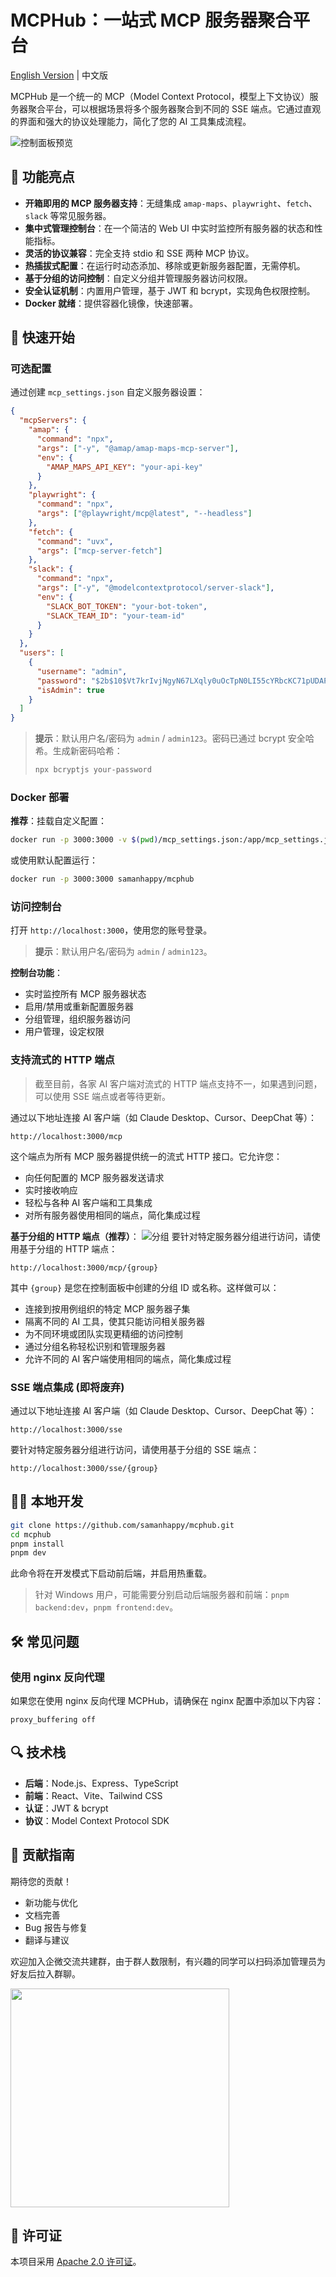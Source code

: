 # MCPHub：一站式 MCP 服务器聚合平台

[English Version](README.md) | 中文版

MCPHub 是一个统一的 MCP（Model Context Protocol，模型上下文协议）服务器聚合平台，可以根据场景将多个服务器聚合到不同的 SSE 端点。它通过直观的界面和强大的协议处理能力，简化了您的 AI 工具集成流程。

![控制面板预览](assets/dashboard.zh.png)

## 🚀 功能亮点

- **开箱即用的 MCP 服务器支持**：无缝集成 `amap-maps`、`playwright`、`fetch`、`slack` 等常见服务器。
- **集中式管理控制台**：在一个简洁的 Web UI 中实时监控所有服务器的状态和性能指标。
- **灵活的协议兼容**：完全支持 stdio 和 SSE 两种 MCP 协议。
- **热插拔式配置**：在运行时动态添加、移除或更新服务器配置，无需停机。
- **基于分组的访问控制**：自定义分组并管理服务器访问权限。
- **安全认证机制**：内置用户管理，基于 JWT 和 bcrypt，实现角色权限控制。
- **Docker 就绪**：提供容器化镜像，快速部署。

## 🔧 快速开始

### 可选配置

通过创建 `mcp_settings.json` 自定义服务器设置：

```json
{
  "mcpServers": {
    "amap": {
      "command": "npx",
      "args": ["-y", "@amap/amap-maps-mcp-server"],
      "env": {
        "AMAP_MAPS_API_KEY": "your-api-key"
      }
    },
    "playwright": {
      "command": "npx",
      "args": ["@playwright/mcp@latest", "--headless"]
    },
    "fetch": {
      "command": "uvx",
      "args": ["mcp-server-fetch"]
    },
    "slack": {
      "command": "npx",
      "args": ["-y", "@modelcontextprotocol/server-slack"],
      "env": {
        "SLACK_BOT_TOKEN": "your-bot-token",
        "SLACK_TEAM_ID": "your-team-id"
      }
    }
  },
  "users": [
    {
      "username": "admin",
      "password": "$2b$10$Vt7krIvjNgyN67LXqly0uOcTpN0LI55cYRbcKC71pUDAP0nJ7RPa.",
      "isAdmin": true
    }
  ]
}
```

> **提示**：默认用户名/密码为 `admin` / `admin123`。密码已通过 bcrypt 安全哈希。生成新密码哈希：
>
> ```bash
> npx bcryptjs your-password
> ```

### Docker 部署

**推荐**：挂载自定义配置：
```bash
docker run -p 3000:3000 -v $(pwd)/mcp_settings.json:/app/mcp_settings.json samanhappy/mcphub
```

或使用默认配置运行：
```bash
docker run -p 3000:3000 samanhappy/mcphub
```

### 访问控制台

打开 `http://localhost:3000`，使用您的账号登录。
> **提示**：默认用户名/密码为 `admin` / `admin123`。

**控制台功能**：
- 实时监控所有 MCP 服务器状态
- 启用/禁用或重新配置服务器
- 分组管理，组织服务器访问
- 用户管理，设定权限

### 支持流式的 HTTP 端点
> 截至目前，各家 AI 客户端对流式的 HTTP 端点支持不一，如果遇到问题，可以使用 SSE 端点或者等待更新。

通过以下地址连接 AI 客户端（如 Claude Desktop、Cursor、DeepChat 等）：
```
http://localhost:3000/mcp
```
这个端点为所有 MCP 服务器提供统一的流式 HTTP 接口。它允许您：
- 向任何配置的 MCP 服务器发送请求
- 实时接收响应
- 轻松与各种 AI 客户端和工具集成
- 对所有服务器使用相同的端点，简化集成过程

**基于分组的 HTTP 端点（推荐）**：
![分组](assets/group.zh.png)
要针对特定服务器分组进行访问，请使用基于分组的 HTTP 端点：
```
http://localhost:3000/mcp/{group}
```
其中 `{group}` 是您在控制面板中创建的分组 ID 或名称。这样做可以：
- 连接到按用例组织的特定 MCP 服务器子集
- 隔离不同的 AI 工具，使其只能访问相关服务器
- 为不同环境或团队实现更精细的访问控制
- 通过分组名称轻松识别和管理服务器
- 允许不同的 AI 客户端使用相同的端点，简化集成过程

### SSE 端点集成 (即将废弃)

通过以下地址连接 AI 客户端（如 Claude Desktop、Cursor、DeepChat 等）：
```
http://localhost:3000/sse
```

要针对特定服务器分组进行访问，请使用基于分组的 SSE 端点：
```
http://localhost:3000/sse/{group}
```

## 🧑‍💻 本地开发

```bash
git clone https://github.com/samanhappy/mcphub.git
cd mcphub
pnpm install
pnpm dev
```

此命令将在开发模式下启动前后端，并启用热重载。

> 针对 Windows 用户，可能需要分别启动后端服务器和前端：`pnpm backend:dev`，`pnpm frontend:dev`。

## 🛠️ 常见问题

### 使用 nginx 反向代理
如果您在使用 nginx 反向代理 MCPHub，请确保在 nginx 配置中添加以下内容：

```nginx
proxy_buffering off
```

## 🔍 技术栈

- **后端**：Node.js、Express、TypeScript
- **前端**：React、Vite、Tailwind CSS
- **认证**：JWT & bcrypt
- **协议**：Model Context Protocol SDK

## 👥 贡献指南

期待您的贡献！

- 新功能与优化
- 文档完善
- Bug 报告与修复
- 翻译与建议

欢迎加入企微交流共建群，由于群人数限制，有兴趣的同学可以扫码添加管理员为好友后拉入群聊。

<img src="assets/wexin.png" width="350">

## 📄 许可证

本项目采用 [Apache 2.0 许可证](LICENSE)。
